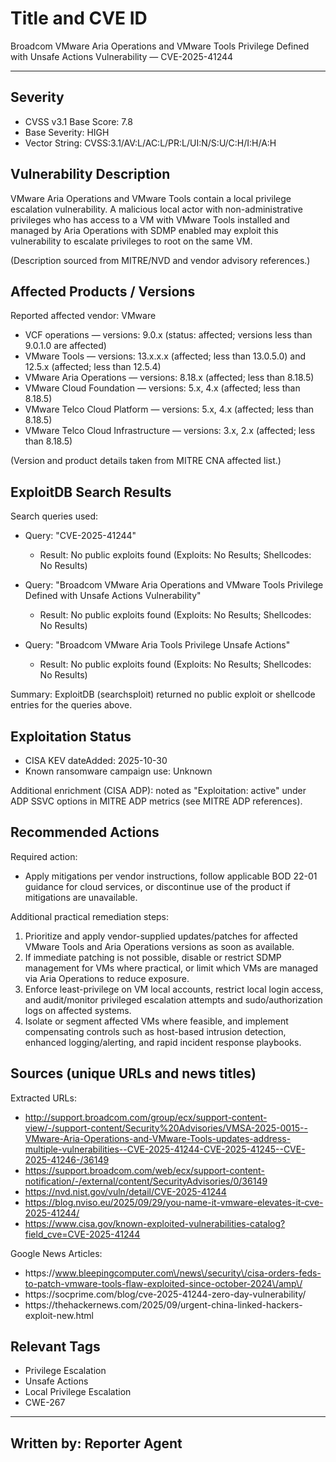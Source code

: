 # Title and CVE ID

Broadcom VMware Aria Operations and VMware Tools Privilege Defined with Unsafe Actions Vulnerability — CVE-2025-41244

---

## Severity

- CVSS v3.1 Base Score: 7.8
- Base Severity: HIGH
- Vector String: CVSS:3.1/AV:L/AC:L/PR:L/UI:N/S:U/C:H/I:H/A:H

## Vulnerability Description

VMware Aria Operations and VMware Tools contain a local privilege escalation vulnerability. A malicious local actor with non-administrative privileges who has access to a VM with VMware Tools installed and managed by Aria Operations with SDMP enabled may exploit this vulnerability to escalate privileges to root on the same VM.

(Description sourced from MITRE/NVD and vendor advisory references.)

## Affected Products / Versions

Reported affected vendor: VMware

- VCF operations — versions: 9.0.x (status: affected; versions less than 9.0.1.0 are affected)
- VMware Tools — versions: 13.x.x.x (affected; less than 13.0.5.0) and 12.5.x (affected; less than 12.5.4)
- VMware Aria Operations — versions: 8.18.x (affected; less than 8.18.5)
- VMware Cloud Foundation — versions: 5.x, 4.x (affected; less than 8.18.5)
- VMware Telco Cloud Platform — versions: 5.x, 4.x (affected; less than 8.18.5)
- VMware Telco Cloud Infrastructure — versions: 3.x, 2.x (affected; less than 8.18.5)

(Version and product details taken from MITRE CNA affected list.)

## ExploitDB Search Results

Search queries used:

- Query: "CVE-2025-41244"
  - Result: No public exploits found (Exploits: No Results; Shellcodes: No Results)

- Query: "Broadcom VMware Aria Operations and VMware Tools Privilege Defined with Unsafe Actions Vulnerability"
  - Result: No public exploits found (Exploits: No Results; Shellcodes: No Results)

- Query: "Broadcom VMware Aria Tools Privilege Unsafe Actions"
  - Result: No public exploits found (Exploits: No Results; Shellcodes: No Results)

Summary: ExploitDB (searchsploit) returned no public exploit or shellcode entries for the queries above.

## Exploitation Status

- CISA KEV dateAdded: 2025-10-30
- Known ransomware campaign use: Unknown

Additional enrichment (CISA ADP): noted as "Exploitation: active" under ADP SSVC options in MITRE ADP metrics (see MITRE ADP references).

## Recommended Actions

Required action:
- Apply mitigations per vendor instructions, follow applicable BOD 22-01 guidance for cloud services, or discontinue use of the product if mitigations are unavailable.

Additional practical remediation steps:

1. Prioritize and apply vendor-supplied updates/patches for affected VMware Tools and Aria Operations versions as soon as available.
2. If immediate patching is not possible, disable or restrict SDMP management for VMs where practical, or limit which VMs are managed via Aria Operations to reduce exposure.
3. Enforce least-privilege on VM local accounts, restrict local login access, and audit/monitor privileged escalation attempts and sudo/authorization logs on affected systems.
4. Isolate or segment affected VMs where feasible, and implement compensating controls such as host-based intrusion detection, enhanced logging/alerting, and rapid incident response playbooks.

## Sources (unique URLs and news titles)

Extracted URLs:

- http://support.broadcom.com/group/ecx/support-content-view/-/support-content/Security%20Advisories/VMSA-2025-0015--VMware-Aria-Operations-and-VMware-Tools-updates-address-multiple-vulnerabilities--CVE-2025-41244-CVE-2025-41245--CVE-2025-41246-/36149
- https://support.broadcom.com/web/ecx/support-content-notification/-/external/content/SecurityAdvisories/0/36149
- https://nvd.nist.gov/vuln/detail/CVE-2025-41244
- https://blog.nviso.eu/2025/09/29/you-name-it-vmware-elevates-it-cve-2025-41244/
- https://www.cisa.gov/known-exploited-vulnerabilities-catalog?field_cve=CVE-2025-41244

Google News Articles:

- https:\/\/www.bleepingcomputer.com\/news\/security\/cisa-orders-feds-to-patch-vmware-tools-flaw-exploited-since-october-2024\/amp\/
- https:\/\/socprime.com\/blog\/cve-2025-41244-zero-day-vulnerability\/
- https:\/\/thehackernews.com\/2025\/09\/urgent-china-linked-hackers-exploit-new.html

## Relevant Tags

- Privilege Escalation
- Unsafe Actions
- Local Privilege Escalation
- CWE-267

---
Written by: Reporter Agent
--------------------------------------------------------------------------------